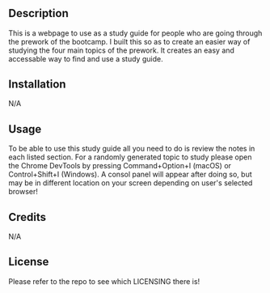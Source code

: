 # <Study Guide Webpage for Bootcamp>

## Description

This is a webpage to use as a study guide for people who are going through the prework of the bootcamp. I built this so as to create an easier way of studying the four main topics of the prework. It creates an easy and accessable way to find and use a study guide. 


## Installation

N/A

## Usage

To be able to use this study guide all you need to do is review the notes in each listed section. For a randomly generated topic to study please open the Chrome DevTools by pressing Command+Option+I (macOS) or Control+Shift+I (Windows). A consol panel will appear after doing so, but may be in different location on your screen depending on user's selected browser!

## Credits

N/A

## License

Please refer to the repo to see which LICENSING there is!
